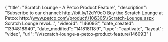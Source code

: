 {
    "title": "Scratch Lounge - A Petco Product Feature",
    "description": "Subscribe to our channel: http:\/\/bit.ly\/12dY9oO Buy the Scratch Lounge at Petco: http:\/\/www.petco.com\/product\/106305\/Scratch-Lounge.aspx Scratch Lounge revol...",
    "videoid": "146093",
    "date_created": "1394818940",
    "date_modified": "1418181189",
    "type": "captivate",
    "layout": "video",
    "url": "\/v\/scratch-lounge-a-petco-product-feature\/146093"
}